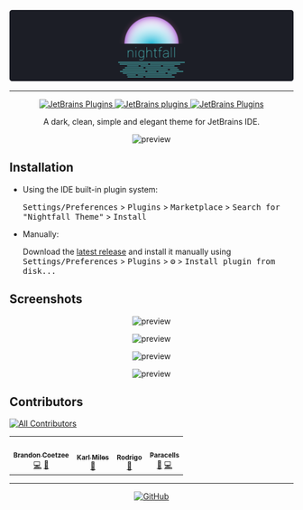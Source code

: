 <p align="center">
  <a href="https://github.com/brandii-co/jetbrains-nightfall-theme">
    <img alt="nightfall banner" src="https://raw.githubusercontent.com/brandii-co/brandii-co/main/temp/banner-rounded.png">
  </a>
</p>

---

<!-- Plugin description -->

<p align="center">
  <!-- Release version -->
  <a href="https://plugins.jetbrains.com/plugin/16142-nightfall-theme">
    <img alt="JetBrains Plugins" src="https://img.shields.io/jetbrains/plugin/v/16142?colorA=232530&label=release&colorB=26BBD9&style=flat">
  </a>
  <!-- Downloads -->
  <a href="https://plugins.jetbrains.com/plugin/16142-nightfall-theme">
    <img alt="JetBrains plugins" src="https://img.shields.io/jetbrains/plugin/d/16142?colorA=232530&colorB=26BBD9&style=flat">
  </a>
  <!-- Rating -->
  <a href="https://plugins.jetbrains.com/plugin/16142-nightfall-theme">
    <img alt="JetBrains Plugins" src="https://img.shields.io/static/v1?label=rating&message=4.9/5&colorA=232530&colorB=26BBD9&style=flat">
  </a>
</p>

<p align="center">A dark, clean, simple and elegant theme for JetBrains IDE.</p>

<p align="center">
  <img alt="preview" src="https://raw.githubusercontent.com/brandii-co/jetbrains-nightfall-theme/main/assets/previews/screenshots/preview_1_r.png">
</p>

<!-- Plugin description end -->

## Installation

- Using the IDE built-in plugin system:
  
  <kbd>Settings/Preferences</kbd> > <kbd>Plugins</kbd> > <kbd>Marketplace</kbd> > <kbd>Search for "Nightfall Theme"</kbd> >
  <kbd>Install</kbd>
  
- Manually:

  Download the [latest release](https://github.com/coeiico/jetbrains-nightfall-theme/releases/latest) and install it manually using
  <kbd>Settings/Preferences</kbd> > <kbd>Plugins</kbd> > <kbd>⚙️</kbd> > <kbd>Install plugin from disk...</kbd>

## Screenshots

<p align="center">
  <img alt="preview" src="https://raw.githubusercontent.com/brandii-co/jetbrains-nightfall-theme/main/assets/previews/screenshots/preview_2_r.png">
</p>

<p align="center">
  <img alt="preview" src="https://raw.githubusercontent.com/brandii-co/jetbrains-nightfall-theme/main/assets/previews/screenshots/preview_syntax_1_r.png">
</p>
<p align="center">
  <img alt="preview" src="https://raw.githubusercontent.com/brandii-co/jetbrains-nightfall-theme/main/assets/previews/screenshots/preview_syntax_3_r.png">
</p>

<p align="center">
  <img alt="preview" src="https://raw.githubusercontent.com/brandii-co/jetbrains-nightfall-theme/main/assets/previews/screenshots/preview_syntax_4_r.png">
</p>

## Contributors

<!-- ALL-CONTRIBUTORS-BADGE:START - Do not remove or modify this section -->
[![All Contributors](https://img.shields.io/badge/all_contributors-4-orange.svg?style=flat)](#contributors-)
<!-- ALL-CONTRIBUTORS-BADGE:END -->

<!-- Thanks goes to these wonderful people ([emoji key](https://allcontributors.org/docs/en/emoji-key)): -->

<!-- ALL-CONTRIBUTORS-LIST:START - Do not remove or modify this section -->
<!-- prettier-ignore-start -->
<!-- markdownlint-disable -->
<table>
  <tr>
    <td align="center"><a href="https://github.com/brandii-co"><img src="https://avatars.githubusercontent.com/u/74169522?v=4?s=100" width="100px;" alt=""/><br /><sub><b>Brandon Coetzee</b></sub></a><br /><a href="https://github.com/brandii-co/jetbrains-nightfall-theme/commits?author=brandii-co" title="Code">💻</a> <a href="https://github.com/brandii-co/jetbrains-nightfall-theme/issues?q=author%3Abrandii-co" title="Bug reports">🐛</a></td>
    <td align="center"><a href="https://github.com/karlmiles"><img src="https://avatars.githubusercontent.com/u/2984054?v=4?s=100" width="100px;" alt=""/><br /><sub><b>Karl Miles</b></sub></a><br /><a href="#ideas-karlmiles" title="Ideas, Planning, & Feedback">🤔</a></td>
    <td align="center"><a href="https://github.com/rodrigojcmello"><img src="https://avatars.githubusercontent.com/u/5174526?v=4?s=100" width="100px;" alt=""/><br /><sub><b>Rodrigo</b></sub></a><br /><a href="#ideas-rodrigojcmello" title="Ideas, Planning, & Feedback">🤔</a></td>
    <td align="center"><a href="https://github.com/Paracells"><img src="https://avatars.githubusercontent.com/u/575811?v=4?s=100" width="100px;" alt=""/><br /><sub><b>Paracells</b></sub></a><br /><a href="https://github.com/brandii-co/jetbrains-nightfall-theme/issues?q=author%3AParacells" title="Bug reports">🐛</a> <a href="https://github.com/brandii-co/jetbrains-nightfall-theme/commits?author=Paracells" title="Code">💻</a></td>
  </tr>
</table>

<!-- markdownlint-restore -->
<!-- prettier-ignore-end -->

<!-- ALL-CONTRIBUTORS-LIST:END -->

<!-- This project follows the [all-contributors](https://github.com/all-contributors/all-contributors) specification. Contributions of any kind welcome! -->

---

<p align="center">
  <!-- license -->
  <a href="https://github.com/brandii-co/jetbrains-nightfall-theme/blob/main/LICENSE">
   <img alt="GitHub" src="https://img.shields.io/github/license/brandii-co/jetbrains-nightfall-theme?colorA=232530&colorB=26BBD9">
  </a>
</p>
